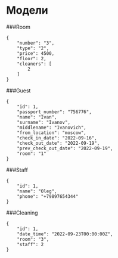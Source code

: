 # Модели
###Room
```    
{
    "number": "3",
    "type": "2",
    "price": 4500,
    "floor": 2,
    "cleaners": [
        2
    ]
}
```

###Guest
```    
{
    "id": 1,
    "passport_number": "756776",
    "name": "Ivan",
    "surname": "Ivanov",
    "middlename": "Ivanovich",
    "from_location": "moscow",
    "check_in_date": "2022-09-16",
    "check_out_date": "2022-09-19",
    "prev_check_out_date": "2022-09-19",
    "room": "1"
}
```

###Staff
```    
{
    "id": 1,
    "name": "Oleg",
    "phone": "+79897654344"
}
```

###Cleaning
```    
{
    "id": 1,
    "date_time": "2022-09-23T00:00:00Z",
    "room": "3",
    "staff": 2
}
```

